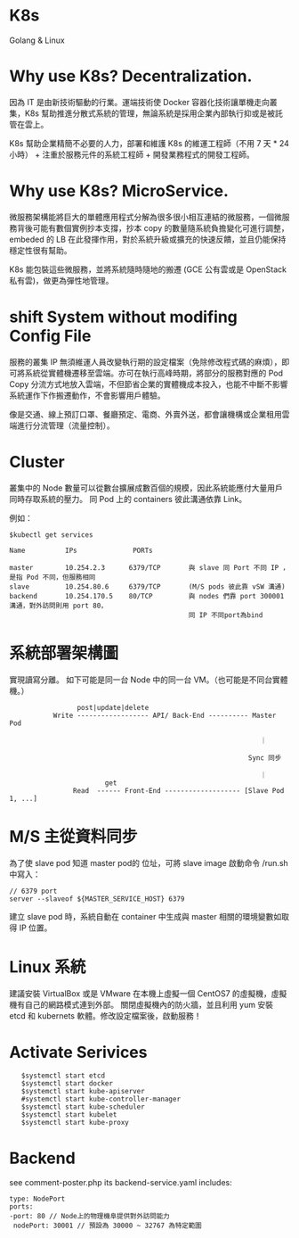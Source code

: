 # K8s
Golang & Linux

# Why use K8s? Decentralization.

因為 IT 是由新技術驅動的行業。運端技術使 Docker 容器化技術讓單機走向叢集，K8s 幫助推進分散式系統的管理，無論系統是採用企業內部執行抑或是被託管在雲上。

K8s 幫助企業精簡不必要的人力，部署和維護 K8s 的維運工程師（不用 7 天 * 24 小時） + 注重於服務元件的系統工程師 + 開發業務程式的開發工程師。

# Why use K8s? MicroService.

微服務架構能將巨大的單體應用程式分解為很多很小相互連結的微服務，一個微服務背後可能有數個實例抄本支撐，抄本 copy 的數量隨系統負擔變化可進行調整，embeded 的 LB 在此發揮作用，對於系統升級或擴充的快速反饋，並且仍能保持穩定性很有幫助。

K8s 能包裝這些微服務，並將系統隨時隨地的搬遷 (GCE 公有雲或是 OpenStack 私有雲)，做更為彈性地管理。

# shift System without modifing Config File

服務的叢集 IP 無須維運人員改變執行期的設定檔案（免除修改程式碼的麻煩），即可將系統從實體機遷移至雲端。亦可在執行高峰時期，將部分的服務對應的 Pod Copy 分流方式地放入雲端，不但節省企業的實體機成本投入，也能不中斷不影響系統運作下作搬遷動作，不會影響用戶體驗。

像是交通、線上預訂口罩、餐廳預定、電商、外賣外送，都會讓機構或企業租用雲端進行分流管理（流量控制）。

# Cluster

叢集中的 Node 數量可以從數台擴展成數百個的規模，因此系統能應付大量用戶同時存取系統的壓力。
同 Pod 上的 containers 彼此溝通依靠 Link。

例如：

    $kubectl get services

    Name          IPs              PORTs         

    master        10.254.2.3      6379/TCP       與 slave 同 Port 不同 IP ，是指 Pod 不同，但服務相同
    slave         10.254.80.6     6379/TCP       (M/S pods 彼此靠 vSW 溝通)
    backend       10.254.170.5    80/TCP         與 nodes 們靠 port 300001 溝通，對外訪問則用 port 80，
                                                 同 IP 不同port為bind


# 系統部署架構圖

實現讀寫分離。
如下可能是同一台 Node 中的同一台 VM。（也可能是不同台實體機。）




                     post|update|delete
               Write ------------------ API/ Back-End ---------- Master Pod

                                                                   ｜

                                                                Sync 同步

                                                                   ｜
                            get
                    Read  ------ Front-End ------------------- [Slave Pod 1, ...]
                    
                    
# M/S 主從資料同步

為了使 slave pod 知道 master pod的 位址，可將 slave image 啟動命令 /run.sh 中寫入：

    // 6379 port
    server --slaveof ${MASTER_SERVICE_HOST} 6379 
    
建立 slave pod 時，系統自動在 container 中生成與 master 相關的環境變數如取得 IP 位置。
                                 
                    
# Linux 系統

建議安裝 VirtualBox 或是 VMware 在本機上虛擬一個 CentOS7 的虛擬機，虛擬機有自己的網路模式連到外部。
關閉虛擬機內的防火牆，並且利用 yum 安裝 etcd 和 kubernets 軟體。修改設定檔案後，啟動服務！
      

# Activate Serivices

       $systemctl start etcd
       $systemctl start docker
       $systemctl start kube-apiserver
       #systemctl start kube-controller-manager
       $systemctl start kube-scheduler
       $systemctl start kubelet
       $systemctl start kube-proxy

# Backend

see comment-poster.php
its backend-service.yaml includes:

    type: NodePort
    ports:
    -port: 80 // Node上的物理機阜提供對外訪問能力
     nodePort: 30001 // 預設為 30000 ~ 32767 為特定範圍

 





